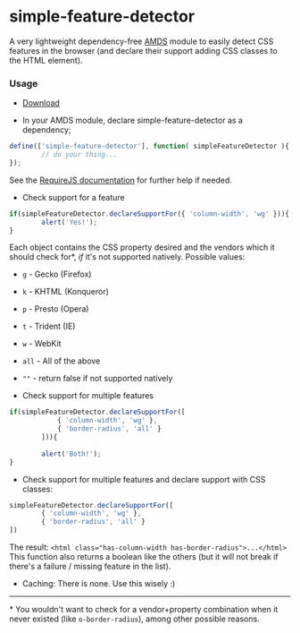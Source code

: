 # simple-feature-detector

A very lightweight dependency-free [AMDS](http://wiki.commonjs.org/wiki/Modules/AsynchronousDefinition) module to easily detect CSS features in the browser (and declare their support adding CSS classes to the HTML element).

### Usage
* [Download](https://github.com/adam-lynch/simple-feature-detector/raw/master/simple-feature-detector.min.js)

* In your AMDS module, declare simple-feature-detector as a dependency;
```js
define(['simple-feature-detector'], function( simpleFeatureDetector ){
        // do your thing...
});
```
See the [RequireJS documentation](http://requirejs.org/docs/start.html) for further help if needed.

* Check support for a feature
```js
if(simpleFeatureDetector.declareSupportFor({ 'column-width', 'wg' })){
        alert('Yes!');
}
```
Each object contains the CSS property desired and the vendors which it should check for*, _if_ it's not supported natively. 
Possible values:
 * `g` - Gecko (Firefox)
 * `k` - KHTML (Konqueror)
 * `p` - Presto (Opera)
 * `t` - Trident (IE)
 * `w` - WebKit
 * `all` - All of the above
 * `""` - return false if not supported natively

* Check support for multiple features
```js
if(simpleFeatureDetector.declareSupportFor([
            { 'column-width', 'wg' },
            { 'border-radius', 'all' }
        ])){
   
        alert('Both!');
}
```
* Check support for multiple features and declare support with CSS classes:
```js
simpleFeatureDetector.declareSupportFor([
        { 'column-width', 'wg' },
        { 'border-radius', 'all' }
])
```
The result: `<html class="has-column-width has-border-radius">...</html>`
This function also returns a boolean like the others (but it will not break if there's a failure / missing feature in the list).

* Caching: There is none. Use this wisely :)

-----------
\* You wouldn't want to check for a vendor+property combination when it never existed (like `o-border-radius`), among other possible reasons. 
